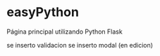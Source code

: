 # easyPython
Página principal utilizando Python Flask

se inserto validacion
se inserto modal (en edicion)
